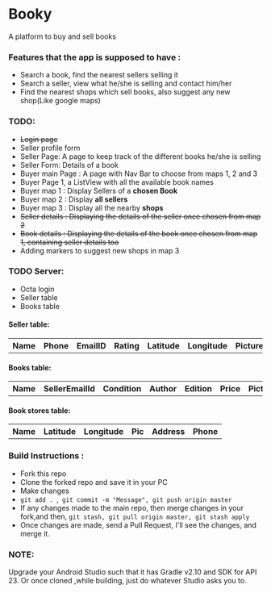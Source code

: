 # Booky
A platform to buy and sell books

<h3>Features that the app is supposed to have :</h3>
<ul>
<li>Search a book, find the nearest sellers selling it</li>
<li>Search a seller, view what he/she is selling and contact him/her</li>
<li>Find the nearest shops which sell books, also suggest any new shop(Like google maps)</li>
</ul>

<h3>TODO:</h3>
<ul>
<li><strike>Login page</strike></li>
<li>Seller profile form</li>
<li>Seller Page: A page to keep track of the different books he/she is selling</li>
<li>Seller Form: Details of a book</li>
<li>Buyer main Page : A page with Nav Bar to choose from maps 1, 2 and 3</li>
<li>Buyer Page 1, a ListView with all the available book names</li>
<li>Buyer map 1 : Display Sellers of a <strong>chosen Book</strong></li>
<li>Buyer map 2 : Display <strong>all sellers</strong></li>
<li>Buyer map 3 : Display all the nearby <strong>shops</strong></li>
<li><strike>Seller details : Displaying the details of the seller once chosen from map 2</strike></li>
<li><strike>Book details : Displaying the details of the book once chosen from map 1, containing seller details too</strike></li>
<li>Adding markers to suggest new shops in map 3</li>
</ul>

<h3>TODO Server:</h3>
<ul>
<li>Octa login</li>
<li>Seller table</li>
<li>Books table</li>
</ul>

<h4>Seller table:</h4>
<table style="width:100%">
  <tr>
    <th>Name</th>
    <th>Phone</th>
    <th>EmailID</th>
    <th>Rating</th>
    <th>Latitude</th>
    <th>Longitude</th>
    <th>Picture</th>
  </tr>
</table>

<h4>Books table:</h4>
<table style="width:100%">
  <tr>
    <th>Name</th>
    <th>SellerEmailId</th>
    <th>Condition</th>
    <th>Author</th>
    <th>Edition</th>
    <th>Price</th>
    <th>Picture</th>
    <th>NoOfBooks</th>
  </tr>
</table>
<h4>Book stores table:</h4>
<table style="width:100%">
  <tr>
    <th>Name</th>
    <th>Latitude</th>
    <th>Longitude</th>
    <th>Pic</th>
    <th>Address</th>
    <th>Phone</th>
  </tr>
</table>
<h3>Build Instructions :</h3>
<ul>
<li>Fork this repo</li>
<li>Clone the forked repo and save it in your PC</li>
<li>Make changes</li>
<li><code>git add . </code>,<code> git commit -m "Message", git push origin master</code></li>
<li>If any changes made to the main repo, then merge changes in your fork,and then,
<code>git stash, git pull origin master, git stash apply</code></li>
<li>Once changes are made, send a Pull Request, I'll see the changes, and merge it. </li>
</ul>

<h3>NOTE:</h3>
<p>Upgrade your Android Studio such that it has Gradle v2.10 and SDK for API 23. Or once cloned ,while building, just do whatever
Studio asks you to.</p>
